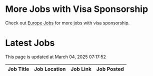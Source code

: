 # More Jobs with Visa Sponsorship

Check out [Europe Jobs](https://github.com/sureshparimi/europejobs#latest-jobs) for more jobs with visa sponsorship.

# Latest Jobs

This page is updated at March 04, 2025 07:17:52

| Job Title | Job Location | Job Link | Job Posted |
| --- | --- | --- | --- |

